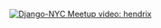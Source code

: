 [![Django-NYC Meetup video: hendrix](http://img.youtube.com/vi/92VeMkjM1TQ/0.jpg)](http://www.youtube.com/watch?v=92VeMkjM1TQ)
